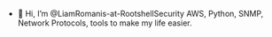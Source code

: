 - 👋 Hi, I’m @LiamRomanis-at-RootshellSecurity
AWS, Python, SNMP, Network Protocols, tools to make my life easier. 


<!---
LiamRomanis-at-RootshellSecurity/LiamRomanis-at-RootshellSecurity is a ✨ special ✨ repository because its `README.md` (this file) appears on your GitHub profile.
You can click the Preview link to take a look at your changes.
--->
